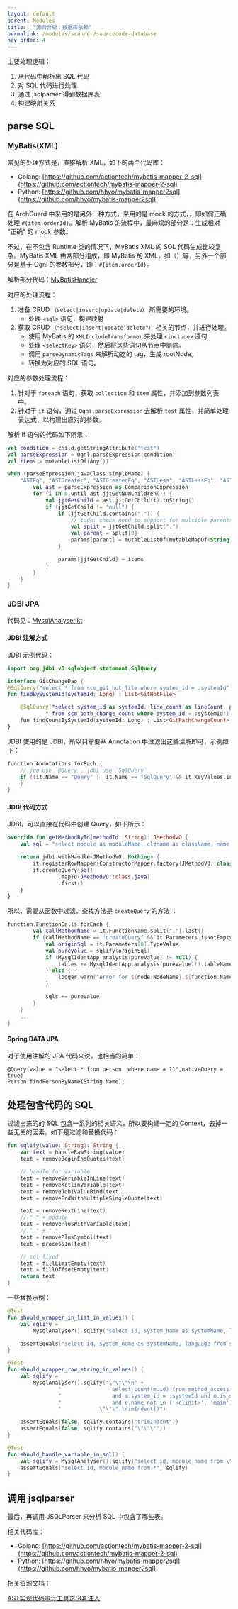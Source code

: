 ```yaml
---
layout: default
parent: Modules
title:  "源码分析：数据库依赖"
permalink: /modules/scanner/sourcecode-database
nav_order: 4
---
```



主要处理逻辑：

1. 从代码中解析出 SQL 代码
2. 对 SQL 代码进行处理
3. 通过 jsqlparser 得到数据库表
4. 构建映射关系

## parse SQL 

### MyBatis(XML)

常见的处理方式是，直接解析 XML，如下的两个代码库：

- Golang: [https://github.com/actiontech/mybatis-mapper-2-sql](https://github.com/actiontech/mybatis-mapper-2-sql)
- Python: [https://github.com/hhyo/mybatis-mapper2sql](https://github.com/hhyo/mybatis-mapper2sql)

在 ArchGuard 中采用的是另外一种方式，采用的是 mock 的方式，，即如何正确处理 `#{item.orderId}`。解析 MyBatis 的流程中，最麻烦的部分是：生成相对 "正确" 的 mock 参数。

不过，在不包含 Runtime 类的情况下，MyBatis XML 的 SQL 代码生成比较复杂。MyBatis XML 由两部分组成，即 MyBatis 的 XML，如（<insert>）等，另外一个部分是基于 Ognl 的参数部分，即：`#{item.orderId}`。
    
解析部分代码：[MyBatisHandler](https://github.com/archguard/archguard/blob/master/analyser_sourcecode/feat_datamap/src/main/kotlin/org/archguard/scanner/analyser/xml/mybatis/MyBatisHandler.kt)

对应的处理流程：

1. 准备 CRUD `（select|insert|update|delete）` 所需要的环境。
    - 处理 `<sql>` 语句，构建映射
2. 获取 CRUD `（"select|insert|update|delete"）` 相关的节点，并进行处理。
    - 使用 MyBatis 的 `XMLIncludeTransformer` 来处理 `<include>` 语句
    - 处理 `<selectKey>` 语句，然后将这些语句从节点中删除。
    - 调用 `parseDynamicTags` 来解析动态的 tag，生成 rootNode。
    - 转换为对应的 SQL 语句。

对应的参数处理流程：

1. 针对于 `foreach` 语句，获取 `collection` 和 `item` 属性，并添加到参数列表中。
2. 针对于 `if` 语句，通过 `Ognl.parseExpression` 去解析 `test` 属性，并简单处理表达式，以构建出应对的参数。

解析 If 语句的代码如下所示：

```kotlin
val condition = child.getStringAttribute("test")
val parseExpression = Ognl.parseExpression(condition)
val items = mutableListOf(Any())

when (parseExpression.javaClass.simpleName) {
    "ASTEq", "ASTGreater", "ASTGreaterEq", "ASTLess", "ASTLessEq", "ASTNotEq" -> {
        val ast = parseExpression as ComparisonExpression
        for (i in 0 until ast.jjtGetNumChildren()) {
            val jjtGetChild = ast.jjtGetChild(i).toString()
            if (jjtGetChild != "null") {
                if (jjtGetChild.contains(".")) {
                    // todo: check need to support for multiple parents if exists
                    val split = jjtGetChild.split(".")
                    val parent = split[0]
                    params[parent] = mutableListOf(mutableMapOf<String, Any>())
                }

                params[jjtGetChild] = items
            }
        }
    }
}
```


### JDBI JPA

代码见：[MysqlAnalyser.kt](https://github.com/archguard/archguard/blob/master/analyser_sourcecode/feat_datamap/src/main/kotlin/org/archguard/scanner/sourcecode/database/MysqlAnalyser.kt)

#### JDBI 注解方式

JDBI 示例代码：

```kotlin
import org.jdbi.v3.sqlobject.statement.SqlQuery

interface GitChangeDao {
@SqlQuery("select * from scm_git_hot_file where system_id = :systemId")
fun findBySystemId(systemId: Long) : List<GitHotFile>

    @SqlQuery("select system_id as systemId, line_count as lineCount, path, changes" +
            " from scm_path_change_count where system_id = :systemId")
    fun findCountBySystemId(systemId: Long) : List<GitPathChangeCount>
}
```

JDBI 使用的是 JDBI，所以只需要从 Annotation 中过滤出这些注解即可，示例如下：

```kotlin
function.Annotations.forEach {
    // jpa use `@Query`, jdbi use `SqlQuery`
    if ((it.Name == "Query" || it.Name == "SqlQuery")&& it.KeyValues.isNotEmpty()) {
    }
}
```

#### JDBI 代码方式

JDBI，可以直接在代码中创建 Query，如下所示：

```kotlin
override fun getMethodById(methodId: String): JMethodVO {
    val sql = "select module as moduleName, clzname as className, name from code_method where id = '$methodId'"

    return jdbi.withHandle<JMethodVO, Nothing> {
        it.registerRowMapper(ConstructorMapper.factory(JMethodVO::class.java))
        it.createQuery(sql)
                .mapTo(JMethodVO::class.java)
                .first()
    }
}
```

所以，需要从函数中过滤，查找方法是 `createQuery` 的方法 ：

```kotlin
function.FunctionCalls.forEach {
        val callMethodName = it.FunctionName.split(".").last()
        if (callMethodName == "createQuery" && it.Parameters.isNotEmpty()) {
            val originSql = it.Parameters[0].TypeValue
            val pureValue = sqlify(originSql)
            if (MysqlIdentApp.analysis(pureValue) != null) {
                tables += MysqlIdentApp.analysis(pureValue)!!.tableNames
            } else {
                logger.warn("error for ${node.NodeName}.${function.Name} origin:$originSql\nnew:$pureValue")
            }

            sqls += pureValue
        }
    }
    ...
}
```

#### Spring DATA JPA

对于使用注解的 JPA 代码来说，也相当的简单：

```
@Query(value = "select * from person  where name = ?1",nativeQuery = true)
Person findPersonByName(String Name);
```

## 处理包含代码的 SQL

过滤出来的的 SQL 包含一系列的相关语义，所以要构建一定的 Context，去掉一些无关的因素。如下是过滤和替换代码：

```kotlin
fun sqlify(value: String): String {
    var text = handleRawString(value)
    text = removeBeginEndQuotes(text)

    // handle for variable
    text = removeVariableInLine(text)
    text = removeKotlinVariable(text)
    text = removeJdbiValueBind(text)
    text = removeEndWithMultipleSingleQuote(text)

    text = removeNextLine(text)
    // " " + module
    text = removePlusWithVariable(text)
    // " " + " "
    text = removePlusSymbol(text)
    text = processIn(text)

    // sql fixed
    text = fillLimitEmpty(text)
    text = fillOffsetEmpty(text)
    return text
}
```

一些替换示例：


```kotlin
@Test
fun should_wrapper_in_list_in_values() {
    val sqlify =
        MysqlAnalyser().sqlify("select id, system_name as systemName, language from system_info where id in (<ids>)")

    assertEquals("select id, system_name as systemName, language from system_info where id in (:ids)", sqlify)
}

@Test
fun should_wrapper_raw_string_in_values() {
    val sqlify =
        MysqlAnalyser().sqlify("\"\"\"\n" +
                "                select count(m.id) from method_access m inner join code_method c where m.method_id = c.id  \n" +
                "                and m.system_id = :systemId and m.is_static=1 and m.is_private=0 \n" +
                "                and c.name not in ('<clinit>', 'main') and c.name not like '%\$%'\n" +
                "            \"\"\".trimIndent()")

    assertEquals(false, sqlify.contains("trimIndent"))
    assertEquals(false, sqlify.contains("\"\"\""))
}

@Test
fun should_handle_variable_in_sql() {
    val sqlify = MysqlAnalyser().sqlify("select id, module_name from \"\\\"+orderSqlPiece+\"\\\"")
    assertEquals("select id, module_name from *", sqlify)
}
```

## 调用 jsqlparser

最后，再调用 JSQLParser 来分析 SQL 中包含了哪些表。 

相关代码库：

- Golang: [https://github.com/actiontech/mybatis-mapper-2-sql](https://github.com/actiontech/mybatis-mapper-2-sql)
- Python: [https://github.com/hhyo/mybatis-mapper2sql](https://github.com/hhyo/mybatis-mapper2sql)

相关资源文档：

[AST实现代码审计工具之SQL注入](https://xz.aliyun.com/t/10312)


